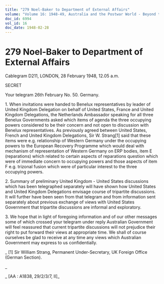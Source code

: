 ```yaml
---
title: "279 Noel-Baker to Department of External Affairs"
volume: "Volume 16: 1948-49, Australia and the Postwar World - Beyond the Region"
doc_id: 6994
vol_id: 16
doc_date: 1948-02-28
---
```


# 279 Noel-Baker to Department of External Affairs

Cablegram D211, LONDON, 28 February 1948, 12.05 a.m.

SECRET

Your telegram 26th February No. 50. Germany.

1\. When invitations were handed to Benelux representatives by leader of United Kingdom Delegation on behalf of United States, France and United Kingdom Delegations, the Netherlands Ambassador speaking for all three Benelux Governments asked which items of agenda the three occupying powers considered to be their concern and not open to discussion with Benelux representatives. As previously agreed between United States, French and United Kingdom Delegations, Sir W. Strang[1] said that these items were e.g. relationship of Western Germany under the occupying powers to the European Recovery Programme which would deal with mechanism of representation of Western Germany on ERP bodies, item E (reparations) which related to certain aspects of reparations question which were of immediate concern to occupying powers and those aspects of item F e.g. trizonal fusion which were of particular interest to the three occupying powers.

2\. Summary of preliminary United Kingdom - United States discussions which has been telegraphed separately will have shown how United States and United Kingdom Delegations envisage course of tripartite discussions. It will further have been seen from that telegram and from information sent separately about previous exchange of views with United States Government that tripartite discussions are informal and exploratory.

3\. We hope that in light of foregoing information and of our other messages some of which crossed your telegram under reply Australian Government will feel reassured that current tripartite discussions will not prejudice their right to put forward their views at appropriate time. We shall of course ourselves be glad to receive at any time any views which Australian Government may express to us confidentially.

_ [1] Sir William Strang, Permanent Under-Secretary, UK Foreign Office (German Section).

_

_ [AA : A1838, 29/2/3/7, II]_
